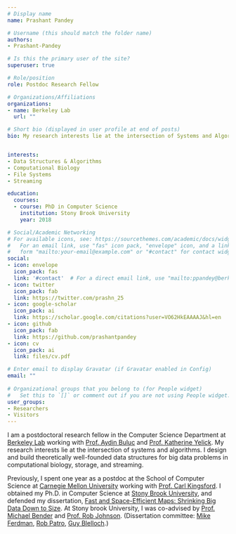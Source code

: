 ```yaml
---
# Display name
name: Prashant Pandey

# Username (this should match the folder name)
authors:
- Prashant-Pandey

# Is this the primary user of the site?
superuser: true

# Role/position
role: Postdoc Research Fellow

# Organizations/Affiliations
organizations:
- name: Berkeley Lab 
  url: ""

# Short bio (displayed in user profile at end of posts)
bio: My research interests lie at the intersection of Systems and Algorithms. I design and build theoretically well-founded data structures for big data problems in computational biology, streaming, and file systems.


interests:
- Data Structures & Algorithms
- Computational Biology
- File Systems
- Streaming

education:
  courses:
  - course: PhD in Computer Science
    institution: Stony Brook University
    year: 2018

# Social/Academic Networking
# For available icons, see: https://sourcethemes.com/academic/docs/widgets/#icons
#   For an email link, use "fas" icon pack, "envelope" icon, and a link in the
#   form "mailto:your-email@example.com" or "#contact" for contact widget.
social:
- icon: envelope
  icon_pack: fas
  link: '#contact'  # For a direct email link, use "mailto:ppandey@berkeley.edu".
- icon: twitter
  icon_pack: fab
  link: https://twitter.com/prashn_25
- icon: google-scholar
  icon_pack: ai
  link: https://scholar.google.com/citations?user=VO62HkEAAAAJ&hl=en
- icon: github
  icon_pack: fab
  link: https://github.com/prashantpandey
- icon: cv
  icon_pack: ai
  link: files/cv.pdf

# Enter email to display Gravatar (if Gravatar enabled in Config)
email: ""
  
# Organizational groups that you belong to (for People widget)
#   Set this to `[]` or comment out if you are not using People widget.  
user_groups:
- Researchers
- Visitors
---
```


<!--My current research focuses on building efficient filter data structures for
approximate membership testing and counting. I also work on building
write-optimized data structures for online event-detection problem in streaming
data sets. I am also a member of the team that developed
[BetrFS](http://www.betrfs.org/), an in-kernel file system built on
write-optimized indexes.-->

I am a postdoctoral research fellow in the Computer Science Department at
[Berkeley Lab](https://crd.lbl.gov/departments/computer-science/PAR/) working
with [Prof.  Aydin Buluc](https://people.eecs.berkeley.edu/~aydin/) and [Prof.
Katherine Yelick](https://people.eecs.berkeley.edu/~yelick/).  My research
interests lie at the intersection of systems and algorithms. I design and build
theoretically well-founded data structures for big data problems in
computational biology, storage, and streaming.

Previously, I spent one year as a postdoc at the School of Computer Science at
[Carnegie Mellon University](https://www.cs.cmu.edu/) working with [Prof. Carl
Kingsford](http://www.cs.cmu.edu/~ckingsf/). I obtained my Ph.D. in Computer
Science at [Stony Brook University](https://www.cs.stonybrook.edu/), and
defended my dissertation, [Fast and Space-Efficient Maps: Shrinking Big Data
Down to Size](files/prashant_pandey_thesis_2018_submitted.pdf). At Stony brook
University, I was co-advised by [Prof. Michael
Bender](http://www3.cs.stonybrook.edu/~bender/) and [Prof. Rob
Johnson](http://www3.cs.stonybrook.edu/~rob/). (Dissertation committee: [Mike
Ferdman](https://compas.cs.stonybrook.edu/~mferdman/), [Rob
Patro](http://www.robpatro.com/redesign/), [Guy
Blelloch](http://www.cs.cmu.edu/~guyb/).)

